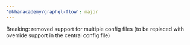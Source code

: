 ```yaml
---
'@khanacademy/graphql-flow': major
---
```


Breaking: removed support for multiple config files (to be replaced with override support in the central config file)
